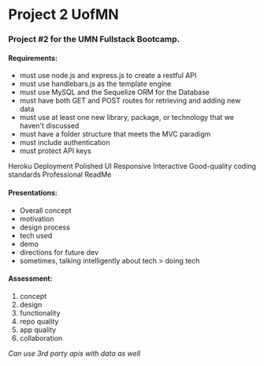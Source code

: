 # Project 2 UofMN
### Project #2 for the UMN Fullstack Bootcamp.

#### Requirements:
- must use node.js and express.js to create a restful API
- must use handlebars.js as the template engine
- must use MySQL and the Sequelize ORM for the Database
- must have both GET and POST routes for retrieving and adding new data
- must use at least one new library, package, or technology that we haven't discussed
- must have a folder structure that meets the MVC paradigm
- must include authentication
- must protect API keys

Heroku Deployment
Polished UI
Responsive
Interactive
Good-quality coding standards
Professional ReadMe

#### Presentations:
- Overall concept
- motivation
- design process
- tech used
- demo
- directions for future dev
- sometimes, talking intelligently about tech > doing tech

#### Assessment:
1. concept
2. design
3. functionality 
4. repo quality
5. app quality
6. collaboration

*Can use 3rd party apis with data as well*

